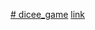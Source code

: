 [# dicee_game](https://ishitapathak.github.io/dicee_game/)
[link](https://ishitapathak.github.io/dicee_game/)
